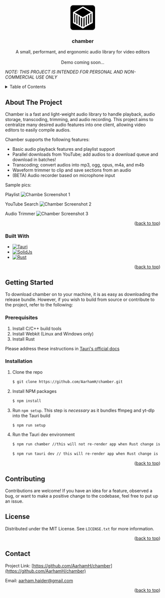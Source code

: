 <a id="readme-top"></a>
<!-- PROJECT LOGO -->
<br />
<div align="center">
  <a>
    <img src="src/assets/chamber.png" alt="Logo" width="80" height="80">
  </a>

  <h3 align="center">chamber</h3>

  <p align="center">
    A small, performant, and ergonomic audio library for video editors
    <br />
    <br />
    <a>Demo coming soon...</a>
  </p>
</div>


_NOTE: THIS PROJECT IS INTENDED FOR PERSONAL AND NON-COMMERCIAL USE ONLY_
<!-- TABLE OF CONTENTS -->
<details>
  <summary>Table of Contents</summary>
  <ol>
    <li>
      <a href="#about-the-project">About The Project</a>
      <ul>
        <li><a href="#built-with">Built With</a></li>
      </ul>
    </li>
    <li>
      <a href="#getting-started">Getting Started</a>
      <ul>
        <li><a href="#prerequisites">Prerequisites</a></li>
        <li><a href="#installation">Installation</a></li>
      </ul>
    </li>
    <li><a href="#contributing">Contributing</a></li>
    <li><a href="#license">License</a></li>
    <li><a href="#contact">Contact</a></li>
  </ol>
</details>



<!-- ABOUT THE PROJECT -->
## About The Project

Chamber is a fast and light-weight audio library to handle playback, audio storage, transcoding, trimming, and audio recording. This project aims to centralize many desired audio features into one client, allowing video editors to easily compile audios.

Chamber supports the following features:
* Basic audio playback features and playlist support
* Parallel downloads from YouTube; add audios to a download queue and download in batches!
* Transcoding; convert audios into mp3, ogg, opus, m4a, and m4b
* Waveform trimmer to clip and save sections from an audio
* (BETA) Audio recorder based on microphone input

Sample pics:

Playlist
![Chambe Screenshot 1][chamber-pic-1]

YouTube Search
![Chamber Screenshot 2][chamber-pic-2]

Audio Trimmer
![Chamber Screenshot 3][chamber-pic-3]

<p align="right">(<a href="#readme-top">back to top</a>)</p>

### Built With
* [![Tauri][Tauri]][Tauri-url]
* [![SolidJs][SolidJs]][SolidJs-url]
* [![Rust][Rust]][Rust-url]

<p align="right">(<a href="#readme-top">back to top</a>)</p>

<!-- GETTING STARTED -->
## Getting Started
To download chamber on to your machine, it is as easy as downloading the release bundle. However, if you wish to build from source or contribute to the project, refer to the following:

### Prerequisites
1. Install C/C++ build tools
2. Install Webkit (Linux and Windows only) 
2. Install Rust

Please address these instructions in [Tauri's official docs](https://v1.tauri.app/v1/guides/getting-started/prerequisites/)

### Installation
1. Clone the repo
   ```sh
   $ git clone https://github.com/AarhamH/chamber.git
   ```
2. Install NPM packages
   ```sh
   $ npm install
   ```
3. Run `npm setup`. This step is _necessary_ as it bundles ffmpeg and yt-dlp into the Tauri build
   ```sh
   $ npm run setup
   ```
4. Run the Tauri dev environment
   ```sh
   $ npm run chamber //this will not re-render app when Rust change is made
   ```
   ```sh
   $ npm run tauri dev // this will re-render app when Rust change is made
   ```
<p align="right">(<a href="#readme-top">back to top</a>)</p>

<!-- CONTRIBUTING -->
## Contributing
Contributions are welcome! If you have an idea for a feature, observed a bug, or want to make a positive change to the codebase, feel free to put up an issue.

<!-- LICENSE -->
## License

Distributed under the MIT License. See `LICENSE.txt` for more information.

<p align="right">(<a href="#readme-top">back to top</a>)</p>

<!-- CONTACT -->
## Contact
Project Link: [https://github.com/AarhamH/chamber](https://github.com/AarhamH/chamber)

Email: aarham.haider@gmail.com

<p align="right">(<a href="#readme-top">back to top</a>)</p>

<!-- MARKDOWN LINKS & IMAGES -->
<!-- https://www.markdownguide.org/basic-syntax/#reference-style-links -->
[Tauri]:https://img.shields.io/badge/Tauri-black?style=for-the-badge&logo=tauri&logoColor=white&link=https%3A%2F%2Fv1.tauri.app%2F
[Tauri-url]:https://v1.tauri.app/
[SolidJs]: https://img.shields.io/badge/SolidJS-black?style=for-the-badge&logo=solid&logoColor=white
[SolidJs-url]: https://www.solidjs.com/
[Rust]: https://img.shields.io/badge/Rust-black?style=for-the-badge&logo=rust&logoColor=white
[Rust-url]: https://www.rust-lang.org/
[chamber-pic-1]: https://github.com/user-attachments/assets/6454c8fa-5a4b-4736-b429-4c0cb9cfd6f2
[chamber-pic-2]: https://github.com/user-attachments/assets/9466b2d9-ff04-469a-824a-663cabb08485
[chamber-pic-3]: https://github.com/user-attachments/assets/fb732cf4-956f-4403-bd33-d2c3a47e00e2

